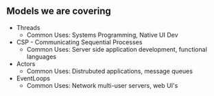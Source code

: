 ##  Models we are covering

* Threads
    * Common Uses: Systems Programming, Native UI Dev
* CSP - Communicating Sequential Processes
    * Common Uses: Server side application development, functional languages
* Actors
    * Common Uses: Distrubuted applications, message queues
* EventLoops
    * Common Uses: Network multi-user servers, web UI's
